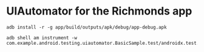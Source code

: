 # UIAutomator for the Richmonds app

```shell
adb install -r -g app/build/outputs/apk/debug/app-debug.apk
```

```shell
adb shell am instrument -w  com.example.android.testing.uiautomator.BasicSample.test/androidx.test.runner.AndroidJUnitRunner
```
